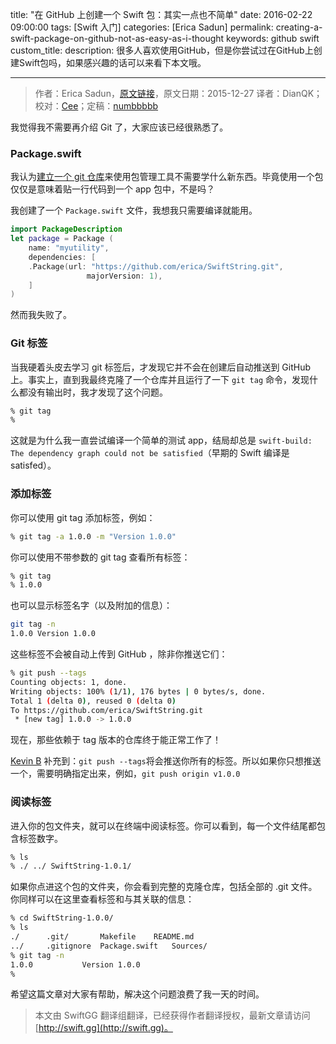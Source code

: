 title: "在 GitHub 上创建一个 Swift 包：其实一点也不简单"
date: 2016-02-22 09:00:00
tags: [Swift 入门]
categories: [Erica Sadun]
permalink: creating-a-swift-package-on-github-not-as-easy-as-i-thought
keywords: github swift
custom_title: 
description: 很多人喜欢使用GitHub，但是你尝试过在GitHub上创建Swift包吗，如果感兴趣的话可以来看下本文哦。

---
> 作者：Erica Sadun，[原文链接](http://ericasadun.com/2015/12/27/creating-a-swift-package-on-github-not-as-easy-as-i-thought/)，原文日期：2015-12-27
> 译者：DianQK；校对：[Cee](https://github.com/Cee)；定稿：[numbbbbb](http://numbbbbb.com/)
  








<!--此处开始正文-->

我觉得我不需要再介绍 Git 了，大家应该已经很熟悉了。

### Package.swift

我认为[建立一个 git 仓库](https://github.com/erica/SwiftString)来使用包管理工具不需要学什么新东西。毕竟使用一个包仅仅是意味着贴一行代码到一个 app 包中，不是吗？

我创建了一个 `Package.swift` 文件，我想我只需要编译就能用。

```swift
import PackageDescription
let package = Package (
    name: "myutility",
    dependencies: [
	.Package(url: "https://github.com/erica/SwiftString.git",
                 majorVersion: 1),
    ]
)
```

然而我失败了。

<!--more-->

### Git 标签

当我硬着头皮去学习 git 标签后，才发现它并不会在创建后自动推送到 GitHub 上。事实上，直到我最终克隆了一个仓库并且运行了一下 `git tag` 命令，发现什么都没有输出时，我才发现了这个问题。

```bash
% git tag
% 
```

这就是为什么我一直尝试编译一个简单的测试 app，结局却总是 `swift-build: The dependency graph could not be satisfied`（早期的 Swift 编译是 satisfed）。

### 添加标签

你可以使用 git tag 添加标签，例如：

```bash
% git tag -a 1.0.0 -m "Version 1.0.0"
```

你可以使用不带参数的 git tag 查看所有标签：

```bash
% git tag
% 1.0.0
```

也可以显示标签名字（以及附加的信息）：

```bash
git tag -n
1.0.0 Version 1.0.0
```

这些标签不会被自动上传到 GitHub ，除非你推送它们：

```bash
% git push --tags
Counting objects: 1, done.
Writing objects: 100% (1/1), 176 bytes | 0 bytes/s, done.
Total 1 (delta 0), reused 0 (delta 0)
To https://github.com/erica/SwiftString.git
 * [new tag] 1.0.0 -> 1.0.0
```

现在，那些依赖于 tag 版本的仓库终于能正常工作了！

[Kevin B](http://www.twitter.com/Eridius) 补充到：`git push --tags`将会推送你所有的标签。所以如果你只想推送一个，需要明确指定出来，例如，`git push origin v1.0.0`

### 阅读标签

进入你的包文件夹，就可以在终端中阅读标签。你可以看到，每一个文件结尾都包含标签数字。

```bash
% ls
% ./ ../ SwiftString-1.0.1/
```

如果你点进这个包的文件夹，你会看到完整的克隆仓库，包括全部的 .git 文件。你同样可以在这里查看标签和与其关联的信息：

```bash
% cd SwiftString-1.0.0/
% ls
./		.git/		Makefile	README.md
../		.gitignore	Package.swift	Sources/
% git tag -n
1.0.0           Version 1.0.0
%
```

希望这篇文章对大家有帮助，解决这个问题浪费了我一天的时间。
> 本文由 SwiftGG 翻译组翻译，已经获得作者翻译授权，最新文章请访问 [http://swift.gg](http://swift.gg)。